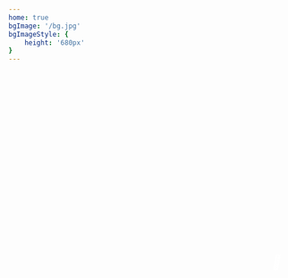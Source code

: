 ```yaml
---
home: true
bgImage: '/bg.jpg'
bgImageStyle: {
	height: '680px'
}
---
```


<div class="hero-link-box">
	<a class="hero-link">
		<i class="fas fa-chevron-down" aria-hidden="true"></i>
	</a>
</div>


<style lang="css" scoped>
	.home-blog-hero {
		position: relative!important;
	}		
	.hero-link-box {
		transition: transform 0.25s ease-in-out 0.26s, opacity 0.25s ease-in-out 0.26s; 
		transform: translateY(0px); 
		opacity: 1;
		width: 100%;
    position: absolute;
    top: 500px;
    text-align: center;
    -webkit-animation: breathe-down-animation 1s linear 0s infinite alternate;
    animation: breathe-down-animation 1s linear 0s infinite alternate;
	}
	.hero-link-box .hero-link {
		display: inline-block;
    width: 3rem;
    height: 3rem;
    line-height: 3rem;
    border-radius: 50%;
    font-size: 1.6rem;
    text-align: center;
    cursor: pointer;
    box-shadow: var(--box-shadow);
    color: #fff;
		font-weight: 500;
	}
	.hero-link-box .hero-link i {
		color: #fff;
	}
	.fa-chevron-down:before {
    content: "\f078";
	}
</style>

<script>
  window.$crisp = [];
window.CRISP_WEBSITE_ID = "d55b1b42-cb4d-4e52-b553-68f0ef6fb320";
(function () {
    d = document;
    s = d.createElement("script");
    s.src = "https://client.crisp.chat/l.js";
    s.async = 1;
    d.getElementsByTagName("head")[0].appendChild(s);
})();
</script>